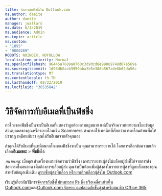 ```yaml
---
title: จัดการกับฟิชชิ่งใน Outlook.com
ms.author: daeite
author: daeite
manager: joallard
ms.date: 6/3/2019
ms.audience: Admin
ms.topic: article
ms.custom:
- "1895"
- "9000289"
ROBOTS: NOINDEX, NOFOLLOW
localization_priority: Normal
ms.openlocfilehash: 96445a7689a0760c3d9dcd8e99889749d07e569a
ms.sourcegitcommit: 1d98db8acb9959aba3b5e308a567ade6b62da56c
ms.translationtype: MT
ms.contentlocale: th-TH
ms.lasthandoff: 08/22/2019
ms.locfileid: "36535842"
---
```

# <a name="how-to-deal-with-a-phishing-email"></a>วิธีจัดการกับอีเมลที่เป็นฟิชชิ่ง

กลโกงของฟิชชิ่งเป็นจะเป็นอีเมลที่แสดงว่าถูกต้องตามกฎหมาย แต่เป็นจริงความพยายามขโมยข้อมูลส่วนบุคคลของคุณหรือระบบโอนเงิน Scammers สามารถใช้เทคนิคที่เรียกว่าการเคลื่อนย้ายเพื่อให้ปรากฏ เหมือนกับว่า คุณได้รับอีเมลจากตัวคุณเอง

ถ้าคุณได้รับอีเมลที่ดูเหมือนกลโกงของฟิชชิ่งจะเป็น คุณสามารถรายงานได้ โดยการเลือกข้อความแล้ว เลือก**อีเมลขยะ** > **ฟิชชิ่ง**ได้

*หมายเหตุ:* เมื่อคุณทำเครื่องหมายข้อความว่าฟิชชิ่ง เฉพาะรายงานผู้ส่งไม่บล็อกผู้ส่งที่ได้จากการส่งข้อความในอนาคต เมื่อต้องการบล็อกผู้ส่ง คุณจำเป็นต้องเพิ่มผู้ส่งลงในรายการผู้ส่งที่ถูกบล็อกของคุณ สำหรับข้อมูลเพิ่มเติม ดู[รายชื่อผู้ส่งที่บล็อก หรือยกเลิกบล็อกผู้ส่งใน Outlook.com](https://support.office.com/article/a3ece97b-82f8-4a5e-9ac3-e92fa6427ae4?wt.mc_id=Office_Outlook_com_Alchemy)

เรียนรู้เกี่ยวกับวิธีการ[จัดการกับสิ่งไม่เหมาะสม ฟิช ชิ่ง หรือเคลื่อนย้ายใน Outlook.com](https://support.office.com/article/0d882ea5-eedc-4bed-aebc-079ffa1105a3?wt.mc_id=Office_Outlook_com_Alchemy)และ[Outlook.com รักษาความปลอดภัยขั้นสูงสำหรับสมาชิก Office 365](https://support.office.com/article/882d2243-eab9-4545-a58a-b36fee4a46e2?wt.mc_id=Office_Outlook_com_Alchemy)
